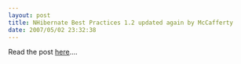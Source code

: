 ```yaml
---
layout: post
title: NHibernate Best Practices 1.2 updated again by McCafferty
date: 2007/05/02 23:32:38
---
```



Read the post [here](http://devlicio.us/blogs/billy_mccafferty/archive/2007/05/02/nhibernate-best-practices-article-updated.aspx)....